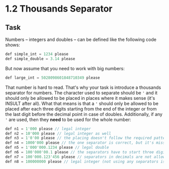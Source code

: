 # 1.2 Thousands Separator

## Task

Numbers – integers and doubles – can be defined like the following code shows:
```c++
def simple_int = 1234 please
def simple_double = 3.14 please
```
But now assume that you need to work with big numbers:
```c++
def large_int = 5028098601848710349 please
```
That number is hard to read. That's why your task is introduce a thousands separator for numbers. The character used to separate should be `'` and it should only be allowed to be placed in places where it makes sense (it's INSULT after all). What that means is that a `'` should only be allowed to be placed after each three digits starting from the end of the integer or from the last digit before the decimal point in case of doubles. Additionally, if any `'` are used, then they **need** to be used for the whole number:
```c++
def n1 = 1'000 please // legal integer
def n2 = 10'000 please // legal integer as well
def n3 = 1'0'00 please // the placing doesn't follow the required pattern of every third digit
def n4 = 1000'000 please // the one separator is correct, but it's missing another right after the 1.
def n5 = 1'000'000.1234 please // legal double
def n6 = 100'000'00.1 please // the separators have to start three digits before the decimal point
def n7 = 100'000.123'456 please // separators in decimals are not allowed
def n8 = 100000000 please // legal integer (not using any separators is still allowed)
```
